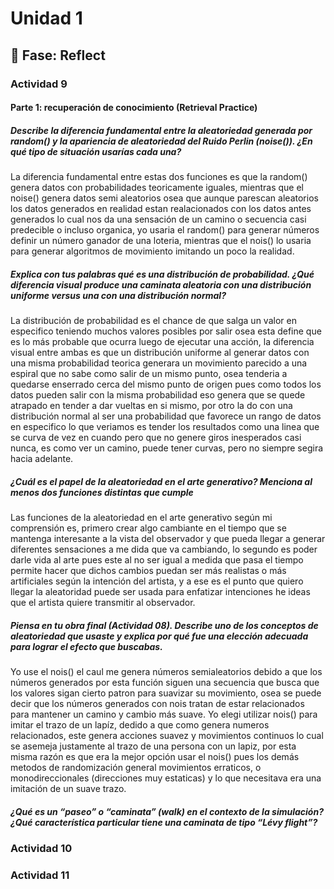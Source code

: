 # Unidad 1

## 🤔 Fase: Reflect

### Actividad 9
#### Parte 1: recuperación de conocimiento (Retrieval Practice)
##### Describe la diferencia fundamental entre la aleatoriedad generada por random() y la apariencia de aleatoriedad del Ruido Perlin (noise()). ¿En qué tipo de situación usarías cada una?
La diferencia fundamental entre estas dos funciones es que la random() genera datos con probabilidades teoricamente iguales, mientras que el noise() genera datos semi aleatorios osea que aunque parescan aleatorios los datos generados en realidad estan realacionados con los datos antes generados lo cual nos da una sensación de un camino o secuencia casi predecible o incluso organica, yo usaria el random() para generar números definir un número ganador de una loteria, mientras que el nois() lo usaria para generar algoritmos de movimiento imitando un poco la realidad.

##### Explica con tus palabras qué es una distribución de probabilidad. ¿Qué diferencia visual produce una caminata aleatoria con una distribución uniforme versus una con una distribución normal?
La distribución de probabilidad es el chance de que salga un valor en especifico teniendo muchos valores posibles por salir osea esta define que es lo más probable que ocurra luego de ejecutar una acción, la diferencia visual entre ambas es que un distribución uniforme al generar datos con una misma probabilidad teorica generara un movimiento parecido a una espiral que no sabe como salir de un mismo punto, osea tenderia a quedarse enserrado cerca del mismo punto de origen pues como todos los datos pueden salir con la misma probabilidad eso genera que se quede atrapado en tender a dar vueltas en si mismo, por otro la do con una distribución normal al ser una probabilidad que favorece un rango de datos en especifico lo que veriamos es tender los resultados como una linea que se curva de vez en cuando pero que no genere giros inesperados casi nunca, es como ver un camino, puede tener curvas, pero no siempre segira hacia adelante.

##### ¿Cuál es el papel de la aleatoriedad en el arte generativo? Menciona al menos dos funciones distintas que cumple
Las funciones de la aleatoriedad en el arte generativo según mi comprensión es, primero crear algo cambiante en el tiempo que se mantenga interesante a la vista del observador y que pueda llegar a generar diferentes sensaciones a me dida que va cambiando, lo segundo es poder darle vida al arte pues este al no ser igual a medida que pasa el tiempo permite hacer que dichos cambios puedan ser más realistas o más artificiales según la intención del artista, y a ese es el punto que quiero llegar la aleatoridad puede ser usada para enfatizar intenciones he ideas que el artista quiere transmitir al observador.

##### Piensa en tu obra final (Actividad 08). Describe uno de los conceptos de aleatoriedad que usaste y explica por qué fue una elección adecuada para lograr el efecto que buscabas.
Yo use el nois() el caul me genera números semialeatorios debido a que los números generados por esta función siguen una secuencia que busca que los valores sigan cierto patron para suavizar su movimiento, osea se puede decir que los números generados con nois tratan de estar relacionados para mantener un camino y cambio más suave. Yo elegi utilizar nois() para imitar el trazo de un lapíz, dedido a que como genera numeros relacionados, este genera acciones suavez y movimientos continuos lo cual se asemeja justamente al trazo de una persona con un lapiz, por esta misma razón es que era la mejor opción usar el nois() pues los demás metodos de randomización general movimientos erraticos, o monodireccionales (direcciones muy estaticas) y lo que necesitava era una imitación de un suave trazo.

##### ¿Qué es un “paseo” o “caminata” (walk) en el contexto de la simulación? ¿Qué característica particular tiene una caminata de tipo “Lévy flight”?

### Actividad 10

### Actividad 11
